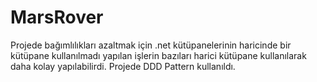 # MarsRover

Projede bağımlılıkları azaltmak için .net kütüpanelerinin haricinde bir kütüpane kullanılmadı yapılan işlerin bazıları harici kütüpane kullanılarak daha kolay yapılabilirdi.
Projede DDD Pattern kullanıldı.
